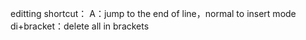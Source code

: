 editting shortcut：
    A：jump to the end of line，normal to insert mode
    di+bracket：delete all in brackets
   